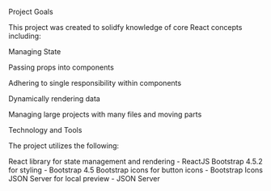 Project Goals

This project was created to solidfy knowledge of core React concepts including:

Managing State

Passing props into components

Adhering to single responsibility within components

Dynamically rendering data

Managing large projects with many files and moving parts

Technology and Tools

The project utilizes the following:

React library for state management and rendering - ReactJS
Bootstrap 4.5.2 for styling - Bootstrap 4.5
Bootstrap icons for button icons - Bootstrap Icons
JSON Server for local preview - JSON Server
